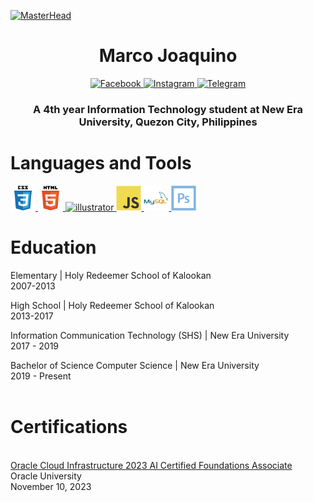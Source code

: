 [![MasterHead](https://media.licdn.com/dms/image/D5616AQH_QH0lWQ6JIA/profile-displaybackgroundimage-shrink_350_1400/0/1678771557113?e=1703116800&v=beta&t=zwnPFW2dWYuWnCXQuQVk4U2K24EXuNejcmuyLOCsBz0)](https://rishavchanda.io)
<h1 align="center">Marco Joaquino</h1>

<p align="center">
  <a href="https://www.facebook.com/Marcodebb">
        <img src="https://img.shields.io/badge/Facebook-%231877F2.svg?style=for-the-badge&logo=Facebook&logoColor=white" alt="Facebook">
    </a>
    <a href="https://www.instagram.com/joaquiknows_/">
        <img src="https://img.shields.io/badge/Instagram-%23E4405F.svg?style=for-the-badge&logo=Instagram&logoColor=white" alt="Instagram">
    </a>
    <a href="https://t.me/itsmemarcoo">
        <img src="https://img.shields.io/badge/Telegram-2CA5E0?style=for-the-badge&logo=telegram&logoColor=white" alt="Telegram">
    </a>
</p>





<h3 align="center">A 4th year Information Technology student at New Era University, Quezon City, Philippines</h3>


<h1 align="left">Languages and Tools</h1>
<p align="left"> 
  <a href="https://www.w3schools.com/css/" target="_blank" rel="noreferrer"> <img src="https://raw.githubusercontent.com/devicons/devicon/master/icons/css3/css3-original-wordmark.svg" alt="css3" width="40" height="40" </a> <a href="https://www.w3.org/html/" target="_blank" rel="noreferrer"> <img src="https://raw.githubusercontent.com/devicons/devicon/master/icons/html5/html5-original-wordmark.svg" alt="html5" width="40" height="40"/> </a> <a href="https://www.adobe.com/in/products/illustrator.html" target="_blank" rel="noreferrer"> <img src="https://www.vectorlogo.zone/logos/adobe_illustrator/adobe_illustrator-icon.svg" alt="illustrator" width="40" height="40"/> </a> <a href="https://developer.mozilla.org/en-US/docs/Web/JavaScript" target="_blank" rel="noreferrer"> <img src="https://raw.githubusercontent.com/devicons/devicon/master/icons/javascript/javascript-original.svg"  alt="mongodb" width="40" height="40"/> </a> <a href="https://www.mysql.com/" target="_blank" rel="noreferrer"> <img src="https://raw.githubusercontent.com/devicons/devicon/master/icons/mysql/mysql-original-wordmark.svg" alt="mysql" width="40" height="40"/> </a> <a href="https://www.photoshop.com/en" target="_blank" rel="noreferrer"> <img src="https://raw.githubusercontent.com/devicons/devicon/master/icons/photoshop/photoshop-line.svg" alt="photoshop" width="40" height="40"/> </a> </p>

<h1 align="left">Education</h1>
<p align="left">Elementary | Holy Redeemer School of Kalookan <br>
2007-2013 <br></p>
<p align="left">High School | Holy Redeemer School of Kalookan <br>
2013-2017 <br></p>
<p align="left">Information Communication Technology (SHS) | New Era University <br>
2017 - 2019 <br></p>
<p align="left">Bachelor of Science Computer Science | New Era University <br>
2019 - Present <br><br></p>


<h1 align="left">Certifications</h1>
<p align ="left"><a href="https://brm-certview.oracle.com/ords/certview/ecertificate?ssn=OC4786547&trackId=OCI23AIFCA&key=b57d3013286d6e73a65328be20911714cec7ec5f" ><br> Oracle Cloud Infrastructure 2023 AI Certified Foundations Associate</a> <br>Oracle University <br>
                  November 10, 2023 </center></p>

